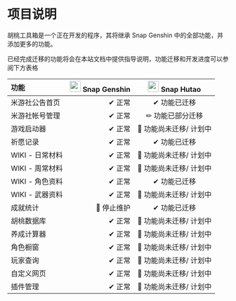 # 项目说明

胡桃工具箱是一个正在开发的程序，其将继承 Snap Genshin 中的全部功能，并添加更多的功能。

已经完成迁移的功能将会在本站文档中提供指导说明，功能迁移和开发进度可以参阅下方表格

| 功能          | <img src="https://www.snapgenshin.com/logo/SGLogo.png" width="25" height="25"> Snap Genshin | <img src="https://image.snapgenshin.com/imgs/2022/09/27/fcb0499a6892c46f.png" width="25" height="25"> Snap Hutao |
|:------------|--------------------------------------------------------------------------------------------:|:----------------------------------------------------------------------------------------------------------------:|
| 米游社公告首页     |                                                                                        ✔ 正常 |                                                     ✔ 功能已迁移                                                      |
| 米游社帐号管理     |                                                                                        ✔ 正常 |                                                    ✏ 功能已部分迁移                                                     |
| 游戏启动器       |                                                                                        ✔ 正常 |                                                  🚫 功能尚未迁移/ 计划中                                                  |
| 祈愿记录        |                                                                                        ✔ 正常 |                                                     ✔ 功能已迁移                                                      |
| WIKI - 日常材料 |                                                                                        ✔ 正常 |                                                  🚫 功能尚未迁移/ 计划中                                                  |
| WIKI - 周常材料 |                                                                                        ✔ 正常 |                                                  🚫 功能尚未迁移/ 计划中                                                  |
| WIKI - 角色资料 |                                                                                        ✔ 正常 |                                                     ✔ 功能已迁移                                                      |
| WIKI - 武器资料 |                                                                                        ✔ 正常 |                                                  🚫 功能尚未迁移/ 计划中                                                  |
| 成就统计        |                                                                                     🚫 停止维护 |                                                     ✔ 功能已迁移                                                      |
| 胡桃数据库       |                                                                                        ✔ 正常 |                                                  🚫 功能尚未迁移/ 计划中                                                  |
| 养成计算器       |                                                                                        ✔ 正常 |                                                  🚫 功能尚未迁移/ 计划中                                                  |
| 角色橱窗        |                                                                                        ✔ 正常 |                                                  🚫 功能尚未迁移/ 计划中                                                  |
| 玩家查询        |                                                                                        ✔ 正常 |                                                  🚫 功能尚未迁移/ 计划中                                                  |
| 自定义网页       |                                                                                        ✔ 正常 |                                                  🚫 功能尚未迁移/ 计划中                                                  |
| 插件管理        |                                                                                        ✔ 正常 |                                                  🚫 功能尚未迁移/ 计划中                                                  |
